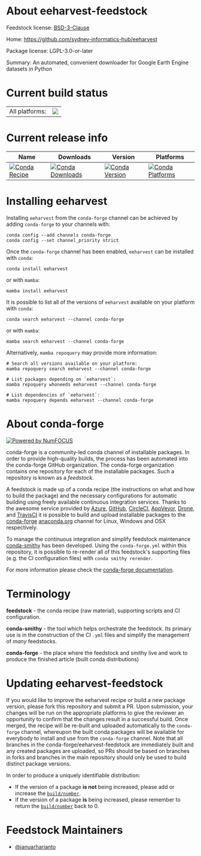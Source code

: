 About eeharvest-feedstock
=========================

Feedstock license: [BSD-3-Clause](https://github.com/conda-forge/eeharvest-feedstock/blob/main/LICENSE.txt)

Home: https://github.com/sydney-informatics-hub/eeharvest

Package license: LGPL-3.0-or-later

Summary: An automated, convenient downloader for Google Earth Engine datasets in Python

Current build status
====================


<table><tr><td>All platforms:</td>
    <td>
      <a href="https://dev.azure.com/conda-forge/feedstock-builds/_build/latest?definitionId=18497&branchName=main">
        <img src="https://dev.azure.com/conda-forge/feedstock-builds/_apis/build/status/eeharvest-feedstock?branchName=main">
      </a>
    </td>
  </tr>
</table>

Current release info
====================

| Name | Downloads | Version | Platforms |
| --- | --- | --- | --- |
| [![Conda Recipe](https://img.shields.io/badge/recipe-eeharvest-green.svg)](https://anaconda.org/conda-forge/eeharvest) | [![Conda Downloads](https://img.shields.io/conda/dn/conda-forge/eeharvest.svg)](https://anaconda.org/conda-forge/eeharvest) | [![Conda Version](https://img.shields.io/conda/vn/conda-forge/eeharvest.svg)](https://anaconda.org/conda-forge/eeharvest) | [![Conda Platforms](https://img.shields.io/conda/pn/conda-forge/eeharvest.svg)](https://anaconda.org/conda-forge/eeharvest) |

Installing eeharvest
====================

Installing `eeharvest` from the `conda-forge` channel can be achieved by adding `conda-forge` to your channels with:

```
conda config --add channels conda-forge
conda config --set channel_priority strict
```

Once the `conda-forge` channel has been enabled, `eeharvest` can be installed with `conda`:

```
conda install eeharvest
```

or with `mamba`:

```
mamba install eeharvest
```

It is possible to list all of the versions of `eeharvest` available on your platform with `conda`:

```
conda search eeharvest --channel conda-forge
```

or with `mamba`:

```
mamba search eeharvest --channel conda-forge
```

Alternatively, `mamba repoquery` may provide more information:

```
# Search all versions available on your platform:
mamba repoquery search eeharvest --channel conda-forge

# List packages depending on `eeharvest`:
mamba repoquery whoneeds eeharvest --channel conda-forge

# List dependencies of `eeharvest`:
mamba repoquery depends eeharvest --channel conda-forge
```


About conda-forge
=================

[![Powered by
NumFOCUS](https://img.shields.io/badge/powered%20by-NumFOCUS-orange.svg?style=flat&colorA=E1523D&colorB=007D8A)](https://numfocus.org)

conda-forge is a community-led conda channel of installable packages.
In order to provide high-quality builds, the process has been automated into the
conda-forge GitHub organization. The conda-forge organization contains one repository
for each of the installable packages. Such a repository is known as a *feedstock*.

A feedstock is made up of a conda recipe (the instructions on what and how to build
the package) and the necessary configurations for automatic building using freely
available continuous integration services. Thanks to the awesome service provided by
[Azure](https://azure.microsoft.com/en-us/services/devops/), [GitHub](https://github.com/),
[CircleCI](https://circleci.com/), [AppVeyor](https://www.appveyor.com/),
[Drone](https://cloud.drone.io/welcome), and [TravisCI](https://travis-ci.com/)
it is possible to build and upload installable packages to the
[conda-forge](https://anaconda.org/conda-forge) [anaconda.org](https://anaconda.org/)
channel for Linux, Windows and OSX respectively.

To manage the continuous integration and simplify feedstock maintenance
[conda-smithy](https://github.com/conda-forge/conda-smithy) has been developed.
Using the ``conda-forge.yml`` within this repository, it is possible to re-render all of
this feedstock's supporting files (e.g. the CI configuration files) with ``conda smithy rerender``.

For more information please check the [conda-forge documentation](https://conda-forge.org/docs/).

Terminology
===========

**feedstock** - the conda recipe (raw material), supporting scripts and CI configuration.

**conda-smithy** - the tool which helps orchestrate the feedstock.
                   Its primary use is in the construction of the CI ``.yml`` files
                   and simplify the management of *many* feedstocks.

**conda-forge** - the place where the feedstock and smithy live and work to
                  produce the finished article (built conda distributions)


Updating eeharvest-feedstock
============================

If you would like to improve the eeharvest recipe or build a new
package version, please fork this repository and submit a PR. Upon submission,
your changes will be run on the appropriate platforms to give the reviewer an
opportunity to confirm that the changes result in a successful build. Once
merged, the recipe will be re-built and uploaded automatically to the
`conda-forge` channel, whereupon the built conda packages will be available for
everybody to install and use from the `conda-forge` channel.
Note that all branches in the conda-forge/eeharvest-feedstock are
immediately built and any created packages are uploaded, so PRs should be based
on branches in forks and branches in the main repository should only be used to
build distinct package versions.

In order to produce a uniquely identifiable distribution:
 * If the version of a package **is not** being increased, please add or increase
   the [``build/number``](https://docs.conda.io/projects/conda-build/en/latest/resources/define-metadata.html#build-number-and-string).
 * If the version of a package **is** being increased, please remember to return
   the [``build/number``](https://docs.conda.io/projects/conda-build/en/latest/resources/define-metadata.html#build-number-and-string)
   back to 0.

Feedstock Maintainers
=====================

* [@januarharianto](https://github.com/januarharianto/)

